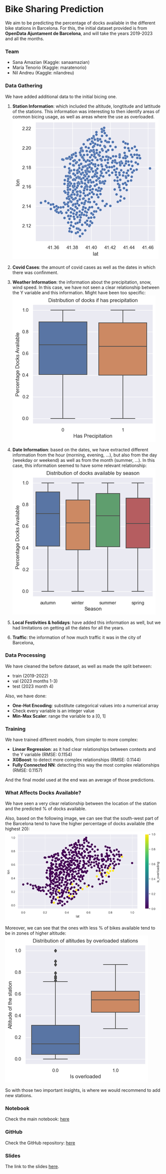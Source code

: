 # Bike Sharing Prediction

We aim to be predicting the percentage of docks available in the different bike stations in Barcelona.
For this, the initial dataset provided is from **OpenData Ajuntament de Barcelona**, and will take the years
2019-2023 and all the months.

### Team

- Sana Amazian (Kaggle: sanaamazian)
- María Tenorio (Kaggle: maratenorio) 
- Nil Andreu (Kaggle: nilandreu) 

### Data Gathering

We have added additional data to the initial bicing one.

1. **Station Information**: which included the altitude, longtitude and lattitude of the stations. 
This information was interesting to then identify areas of common bicing usage, as  well as areas where the use as overloaded.
![station_location.png](./images/station_location.png)

2. **Covid Cases**: the amount of covid cases as well as the dates in which there was confinment.

3. **Weather Information**: the information about the precipitation, snow, wind speed.
In this case, we have not seen a clear relationship between the Y variable and this information.
Might have been too specific:
![precipitation_distribution.png](./images/precipitation_distribution.png)

4. **Date Information**: based on the dates, we have extracted different information from the hour (morning, evening, ...),
but also from the day (weekday or weekend) as well as from the month (summer, ...). In this case, this information seemed
to have some relevant relationship:
![seasonality.png](./images/seasonality.png)

5. **Local Festivities & holidays**: have added this information as well, but we had limitations on getting all the dates for all the years.

6. **Traffic**: the information of how much traffic it was in the city of Barcelona,


### Data Processing

We have cleaned the before dataset, as well as made the split between:
- train (2019-2022)
- val (2023 months 1-3)
- test (2023 month 4)

Also, we have done:
- **One-Hot Encoding**: substitute categorical values into a numerical array 
- Check every variable is an integer value
- **Min-Max Scaler**: range the variable to a [0, 1]

### Training

We have trained different models, from simpler to more complex:
- **Linear Regression**: as it had clear relationships between contexts and the Y variable (RMSE: 0.1154)
- **XGBoost**: to detect more complex relationships (RMSE: 0.1144)
- **Fully Connected NN**: detecting this way the most complex relationships (RMSE: 0.1157)

And the final model used at the end was an average of those predictions.

### What Affects Docks Available?

We have seen a very clear relationship between the location of the station and the predicted % of docks available.

Also, based on the following image, we can see that the south-west part of the Barcelona tend to have the higher percentage of docks available (the highest 20):
![overloaded_locations.png](./images/overloaded_locations.png)

Moreover, we can see that the ones with less % of bikes available tend to be in zones of higher altitude:
![overloaded_altitude.png](./images/overloaded_altitude.png)

So with those two important insights, is where we would recommend to add new stations.


### Notebook

Check the main notebook: [here](Biking%20Share%20Prediction.ipynb)


### GitHub

Check the GitHub repository: [here](https://github.com/nil-andreu/machine-learning-posgrade/tree/main/Project%205:%20Capstone%20Project)

### Slides

The link to the slides [here](https://docs.google.com/presentation/d/1CbbK80YcYotNryyyY7KHxq_KAhLSS3Hx/edit?usp=sharing&ouid=100844763926110461990&rtpof=true&sd=true).


